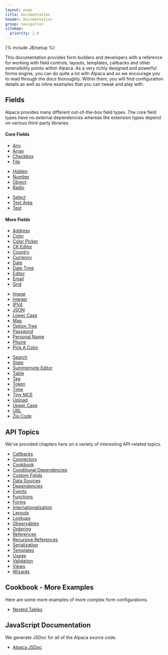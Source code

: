 ```yaml
---
layout: page
title: Documentation
header: Documentation
group: navigation
sitemap:
  priority: 1.0
---
```

{% include JB/setup %}

This documentation provides form builders and developers with a reference for working with field controls, layouts,
templates, callbacks and other extensibility points within Alpaca.  As a very richly designed and powerful forms
engine, you can do quite a lot with Alpaca and so we encourage you to read through the docs thoroughly.
Within them, you will find configuration details as well as inline examples that you can tweak and play with.

<a name="fields"></a>
<h2>Fields</h2>
Alpaca provides many different out-of-the-box field types.  The core field types have no external dependencies
whereas the extension types depend on various third-party libraries.

<br/>

<h4>Core Fields</h4>
<div class="row">
    <div class="col-md-4">
        <ul>
            <li><a href="{{ BASE_PATH }}/docs/fields/any.html">Any</a></li>
            <li><a href="{{ BASE_PATH }}/docs/fields/array.html">Array</a></li>
            <li><a href="{{ BASE_PATH }}/docs/fields/checkbox.html">Checkbox</a></li>
            <li><a href="{{ BASE_PATH }}/docs/fields/file.html">File</a></li>
        </ul>
    </div>
    <div class="col-md-4">
        <ul>
            <li><a href="{{ BASE_PATH }}/docs/fields/hidden.html">Hidden</a></li>
            <li><a href="{{ BASE_PATH }}/docs/fields/number.html">Number</a></li>
            <li><a href="{{ BASE_PATH }}/docs/fields/object.html">Object</a></li>
            <li><a href="{{ BASE_PATH }}/docs/fields/radio.html">Radio</a></li>
        </ul>
    </div>
    <div class="col-md-4">
        <ul>
            <li><a href="{{ BASE_PATH }}/docs/fields/select.html">Select</a></li>
            <li><a href="{{ BASE_PATH }}/docs/fields/textarea.html">Text Area</a></li>
            <li><a href="{{ BASE_PATH }}/docs/fields/text.html">Text</a></li>
        </ul>
    </div>
</div>

<h4>More Fields</h4>
<div class="row">
    <div class="col-md-4">
        <ul>
            <li><a href="{{ BASE_PATH }}/docs/fields/address.html">Address</a></li>
            <li><a href="{{ BASE_PATH }}/docs/fields/color.html">Color</a></li>
            <li><a href="{{ BASE_PATH }}/docs/fields/colorpicker.html">Color Picker</a></li>
            <li><a href="{{ BASE_PATH }}/docs/fields/ckeditor.html">CK Editor</a></li>
            <li><a href="{{ BASE_PATH }}/docs/fields/country.html">Country</a></li>
            <li><a href="{{ BASE_PATH }}/docs/fields/currency.html">Currency</a></li>
            <li><a href="{{ BASE_PATH }}/docs/fields/date.html">Date</a></li>
            <li><a href="{{ BASE_PATH }}/docs/fields/datetime.html">Date Time</a></li>
            <li><a href="{{ BASE_PATH }}/docs/fields/editor.html">Editor</a></li>
            <li><a href="{{ BASE_PATH }}/docs/fields/email.html">Email</a></li>
            <li><a href="{{ BASE_PATH }}/docs/fields/grid.html">Grid</a></li>            
        </ul>
    </div>
    <div class="col-md-4">
        <ul>            
            <li><a href="{{ BASE_PATH }}/docs/fields/image.html">Image</a></li>
            <li><a href="{{ BASE_PATH }}/docs/fields/integer.html">Integer</a></li>
            <li><a href="{{ BASE_PATH }}/docs/fields/ipv4.html">IPV4</a></li>
            <li><a href="{{ BASE_PATH }}/docs/fields/json.html">JSON</a></li>
            <li><a href="{{ BASE_PATH }}/docs/fields/lowercase.html">Lower Case</a></li>
            <li><a href="{{ BASE_PATH }}/docs/fields/map.html">Map</a></li>
            <li><a href="{{ BASE_PATH }}/docs/fields/optiontree.html">Option Tree</a></li>
            <li><a href="{{ BASE_PATH }}/docs/fields/password.html">Password</a></li>
            <li><a href="{{ BASE_PATH }}/docs/fields/personalname.html">Personal Name</a></li>
            <li><a href="{{ BASE_PATH }}/docs/fields/phone.html">Phone</a></li>
            <li><a href="{{ BASE_PATH }}/docs/fields/pickacolor.html">Pick A Color</a></li>                                    
        </ul>
    </div>
    <div class="col-md-4">
        <ul>                        
            <li><a href="{{ BASE_PATH }}/docs/fields/search.html">Search</a></li>        
            <li><a href="{{ BASE_PATH }}/docs/fields/state.html">State</a></li>
            <li><a href="{{ BASE_PATH }}/docs/fields/summernote.html">Summernote Editor</a></li>
            <li><a href="{{ BASE_PATH }}/docs/fields/table.html">Table</a></li>
            <li><a href="{{ BASE_PATH }}/docs/fields/tag.html">Tag</a></li>
            <li><a href="{{ BASE_PATH }}/docs/fields/token.html">Token</a></li>
            <li><a href="{{ BASE_PATH }}/docs/fields/time.html">Time</a></li>
            <li><a href="{{ BASE_PATH }}/docs/fields/tinymce.html">Tiny MCE</a></li>
            <li><a href="{{ BASE_PATH }}/docs/fields/upload.html">Upload</a></li>
            <li><a href="{{ BASE_PATH }}/docs/fields/uppercase.html">Upper Case</a></li>
            <li><a href="{{ BASE_PATH }}/docs/fields/url.html">URL</a></li>
            <li><a href="{{ BASE_PATH }}/docs/fields/zipcode.html">Zip Code</a></li>
        </ul>
    </div>
</div>

<a name="api"></a>
<h2>API Topics</h2>
We've provided chapters here on a variety of interesting API-related topics.

<div class="row">
    <div class="col-md-12">
        <ul>
            <li><a href="{{ BASE_PATH }}/docs/api/callbacks.html">Callbacks</a></li>
            <li><a href="{{ BASE_PATH }}/docs/api/connectors.html">Connectors</a></li>
            <li><a href="{{ BASE_PATH }}/docs/api/cookbook.html">Cookbook</a></li>
            <li><a href="{{ BASE_PATH }}/docs/api/conditional-dependencies.html">Conditional Dependencies</a></li>
            <li><a href="{{ BASE_PATH }}/docs/api/custom-fields.html">Custom Fields</a></li>
            <li><a href="{{ BASE_PATH }}/docs/api/datasources.html">Data Sources</a></li>
            <li><a href="{{ BASE_PATH }}/docs/api/dependencies.html">Dependencies</a></li>
            <li><a href="{{ BASE_PATH }}/docs/api/events.html">Events</a></li>
            <li><a href="{{ BASE_PATH }}/docs/api/functions.html">Functions</a></li>
            <li><a href="{{ BASE_PATH }}/docs/api/forms.html">Forms</a></li>
            <li><a href="{{ BASE_PATH }}/docs/api/i18n.html">Internationalization</a></li>
            <li><a href="{{ BASE_PATH }}/docs/api/layouts.html">Layouts</a></li>
            <li><a href="{{ BASE_PATH }}/docs/api/lookups.html">Lookups</a></li>
            <li><a href="{{ BASE_PATH }}/docs/api/observables.html">Observables</a></li>
            <li><a href="{{ BASE_PATH }}/docs/api/ordering.html">Ordering</a></li>
            <li><a href="{{ BASE_PATH }}/docs/api/references.html">References</a></li>
            <li><a href="{{ BASE_PATH }}/docs/api/recursive-references.html">Recursive References</a></li>
            <li><a href="{{ BASE_PATH }}/docs/api/serialization.html">Serialization</a></li>
            <li><a href="{{ BASE_PATH }}/docs/api/templates.html">Templates</a></li>
            <li><a href="{{ BASE_PATH }}/docs/api/usage.html">Usage</a></li>
            <li><a href="{{ BASE_PATH }}/docs/api/validation.html">Validation</a></li>
            <li><a href="{{ BASE_PATH }}/docs/api/views.html">Views</a></li>
            <li><a href="{{ BASE_PATH }}/docs/api/wizards.html">Wizards</a></li>
        </ul>
    </div>
</div>

<a name="cookbook"></a>
<h2>Cookbook - More Examples</h2>
Here are some more examples of more complex form configurations.

<div class="row">
    <div class="col-md-4">
        <ul>
            <li><a href="{{ BASE_PATH }}/docs/cookbook/nested-tables.html">Nested Tables</a></li>
        </ul>
    </div>
    <div class="col-md-4">
        <ul>
        </ul>
    </div>
    <div class="col-md-4">
        <ul>
        </ul>
    </div>
</div>

<a name="api"></a>
<h2>JavaScript Documentation</h2>
We generate JSDoc for all of the Alpaca source code.

<div class="row">
    <div class="col-md-12">
        <ul>
            <li><a href="http://code.cloudcms.com/alpaca/{{ site.alpaca_version }}/jsdoc/index.html" target="_blank">Alpaca JSDoc</a></li>
        </ul>
    </div>
</div>
